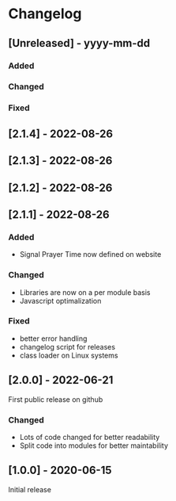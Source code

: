 # Changelog

## [Unreleased] - yyyy-mm-dd

### Added

### Changed

### Fixed

## [2.1.4] - 2022-08-26


## [2.1.3] - 2022-08-26


## [2.1.2] - 2022-08-26


## [2.1.1] - 2022-08-26


### Added
- Signal Prayer Time now defined on website

### Changed
- Libraries are now on a per module basis
- Javascript optimalization

### Fixed
- better error handling
- changelog script for releases
- class loader on Linux systems

## [2.0.0] - 2022-06-21

First public release on github

### Changed

- Lots of code changed for better readability
- Split code into modules for better maintability

## [1.0.0] - 2020-06-15

Initial release
